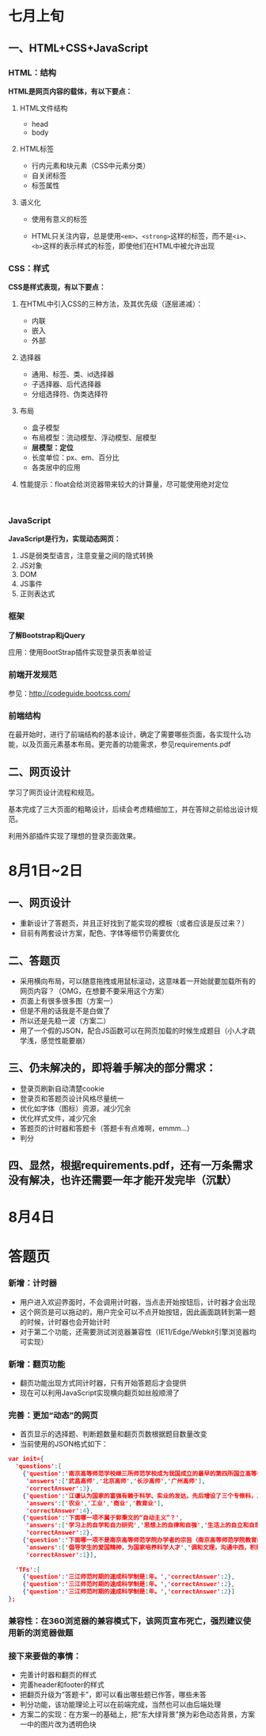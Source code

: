 # 七月上旬

## 一、HTML+CSS+JavaScript

### HTML：结构

**HTML是网页内容的载体，有以下要点：**

1. HTML文件结构

   * head
   * body

2. HTML标签

   - 行内元素和块元素（CSS中元素分类）
   - 自关闭标签
   - 标签属性

3. 语义化

   - 使用有意义的标签


   - HTML只关注内容，总是使用`<em>`、`<strong>`这样的标签，而不是`<i>`、`<b>`这样的表示样式的标签，即使他们在HTML中被允许出现



### CSS：样式

**CSS是样式表现，有以下要点：**

1. 在HTML中引入CSS的三种方法，及其优先级（逐层递减）：

   - 内联
   - 嵌入
   - 外部

2. 选择器

   - 通用、标签、类、id选择器
   - 子选择器、后代选择器
   - 分组选择符、伪类选择符

3. 布局

   - 盒子模型
   - 布局模型：流动模型、浮动模型、层模型
   - **层模型：定位** 
   - 长度单位：px、em、百分比
   - 各类居中的应用

4. 性能提示：float会给浏览器带来较大的计算量，尽可能使用绝对定位

   ​



### JavaScript

**JavaScript是行为，实现动态网页：** 

1. JS是弱类型语言，注意变量之间的隐式转换
2. JS对象
3. DOM
4. JS事件
5. 正则表达式



### 框架

**了解Bootstrap和jQuery**

应用：使用BootStrap插件实现登录页表单验证



### 前端开发规范

参见：http://codeguide.bootcss.com/



### 前端结构

在最开始时，进行了前端结构的基本设计，确定了需要哪些页面，各实现什么功能，以及页面元素基本布局。更完善的功能需求，参见requirements.pdf



## 二、网页设计

学习了网页设计流程和规范。

基本完成了三大页面的粗略设计，后续会考虑精细加工，并在答辩之前给出设计规范。

利用外部插件实现了理想的登录页面效果。



# 8月1日~2日

## 一、网页设计

* 重新设计了答题页，并且正好找到了能实现的模板（或者应该是反过来？）
* 目前有两套设计方案，配色、字体等细节仍需要优化



## 二、答题页

* 采用横向布局，可以随意拖拽或用鼠标滚动，这意味着一开始就要加载所有的网页内容？（OMG，在想要不要采用这个方案）
* 页面上有很多很多图（方案一）
* 但是不用的话我是不是白做了
* 所以还是先稳一波（方案二）
* 用了一个假的JSON，配合JS函数可以在网页加载的时候生成题目（小人才疏学浅，感觉性能要崩）



## 三、仍未解决的，即将着手解决的部分需求：

* 登录页刷新自动清楚cookie
* 登录页和答题页设计风格尽量统一
* 优化如字体（图标）资源，减少冗余
* 优化样式文件，减少冗余
* 答题页的计时器和答题卡（答题卡有点难啊，emmm...）
* 判分


## 四、显然，根据requirements.pdf，还有一万条需求没有解决，也许还需要一年才能开发完毕（沉默）



# 8月4日

# 答题页

### 新增：计时器

* 用户进入欢迎界面时，不会调用计时器，当点击开始按钮后，计时器才会出现
* 这个网页是可以拖动的，用户完全可以不点开始按钮，因此画面跳转到第一题的时候，计时器也会开始计时
* 对于第二个功能，还需要测试浏览器兼容性（IE11/Edge/Webkit引擎浏览器均可实现）

### 新增：翻页功能

* 翻页功能出现方式同计时器，只有开始答题后才会提供
* 现在可以利用JavaScript实现横向翻页如丝般顺滑了

### 完善：更加“动态”的网页

- 首页显示的选择题、判断题数量和翻页页数根据题目数量改变
- 当前使用的JSON格式如下：

``` json
var init={
  'questions':[
    {'question':'南京高等师范学校继三所师范学校成为我国成立的最早的第四所国立高等师范学校，其中不是这三所学校之一的是：',
     'answers':['武昌高师','北京高师','长沙高师','广州高师'],
     'correctAnswer':3},
	{'question':'江谦认为国家的富强有赖于科学、实业的发达，先后增设了三个专修科，其中哪一个不属于这三科之一？',
     'answers':['农业','工业','商业','教育业'],
     'correctAnswer':4},
	{'question':'下面哪一项不属于郭秉文的“自动主义”？',
     'answers':['学习上的自学和自力研究','思想上的自律和自强','生活上的自立和自理','学术、文化、体育活动的自行组织和主办'],
     'correctAnswer':2},
	{'question':'下面哪一项不是南京高等师范学院办学者的宗旨（南京高等师范学院教育的特色）？',
     'answers':['倡导学生的爱国精神，为国家培养科学人才','调和文理，沟通中西，积极引进国外的先进科学技术','用科学的精神办教育，用科学的方法育才','促进教育、科学的共同发展，促进科学人才的成长和脱颖而出'],
     'correctAnswer':1}],
  
  'TFs':[
    {'question':'三江师范时期的速成科学制是1年。','correctAnswer':2},
    {'question':'三江师范时期的速成科学制是1年。','correctAnswer':2},
    {'question':'三江师范时期的速成科学制是1年。','correctAnswer':2}]
};
```

 ### 兼容性：在360浏览器的兼容模式下，该网页宣布死亡，强烈建议使用新的浏览器做题

### 接下来要做的事情：

- 完善计时器和翻页的样式
- 完善header和footer的样式
- 把翻页升级为“答题卡”，即可以看出哪些题已作答，哪些未答
- 判分功能，该功能理论上可以在前端完成，当然也可以由后端处理
- 方案二的实现：在方案一的基础上，把“东大绿背景”换为彩色动态背景，方案一中的图片改为透明色块